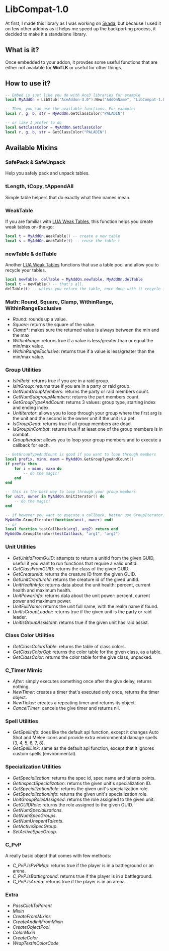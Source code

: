 # LibCompat-1.0

At first, I made this library as I was working on [Skada](https://github.com/bkader/Skada-WoTLK), but because I used it on few other addons as it helps me speed up the backporting process, it decided to make it a standalone library.

## What is it?

Once embedded to your addon, it provdes some useful functions that are either not available for **WoTLK** or useful for other things.

## How to use it?

```lua
-- Embed is just like you do with Ace3 libraries for example
local MyAddOn = LibStub("AceAddon-3.0"):New("AddOnName", "LibCompat-1.0")

-- Then, you can use the available functions. For example:
local r, g, b, str = MyAddOn.GetClassColor("PALADIN")

-- or like I prefer to do
local GetClassColor = MyAddOn.GetClassColor
local r, g, b, str = GetClassColor("PALADIN")

```

## Available Mixins

### SafePack & SafeUnpack

Help you safely pack and unpack tables.

### tLength, tCopy, tAppendAll

Simple table helpers that do exactly what their names mean.

### WeakTable

If you are familiar with [LUA Weak Tables](https://www.lua.org/pil/17.html), this function helps you create weak tables on-the-go:

```lua
local t = MyAddOn.WeakTable() -- create a new table
local s = MyAddOn.WeakTable(t) -- reuse the table t
```

### newTable & delTable

Another [LUA Weak Tables](https://www.lua.org/pil/17.html) functions that use a table pool and allow you to recycle your tables.

```lua
local newTable, delTable = MyAddOn.newTable, MyAddOn.delTable
local t = newTable() -- that's all.
delTable(t) -- unless you return the table, once done with it recycle it.

```

### Math: Round, Square, Clamp, WithinRange, WithinRangeExclusive

- *Round*: rounds up a value.
- *Square*: returns the square of the value.
- *Clamp**: makes sure the returned value is always between the min and the max
- *WithinRange*: returns true if a value is less/greater than or equal the min/max value.
- *WithinRangeExclusive*: returns true if a value is less/greater than the min/max value.

### Group Utilities

- *IsInRaid*: returns true if you are in a raid group.
- *IsInGroup*: returns true if you are in a party or raid group.
- *GetNumGroupMembers*: returns the party or raid members count.
- *GetNumSubgroupMembers*: returns the part members count.
- *GetGroupTypeAndCount*: returns 3 values: group type, starting index and ending index.
- *UnitIterator*: allows you to loop through your group where the first arg is the unit and the second is the owner unit if the unit is a pet.
- *IsGroupDead*: returns true if all group members are dead.
- *IsGroupInCombat*: returns true if at least one of the group members is in combat.
- *GroupIterator*: allows you to loop your group members and to execute a callback for each.

```lua
-- GetGroupTypeAndCount is good if you want to loop through members
local prefix, minm, maxm = MyAddOn.GetGroupTypeAndCount()
if prefix then
	for i = minm, maxm do
		-- do the magic!
	end
end

-- this is the best way to loop through your group members
for unit, owner in MyAddOn.UnitIterator() do
	-- do the magic!
end

-- if however you want to execute a callback, better use GroupIterator:
MyAddOn.GroupIterator(function(unit, owner) end)
-- or
local function testCallback(arg1, arg2) return end
MyAddOn.GroupIterator(testCallback, "arg1", "arg2")
```

### Unit Utilities

- *GetUnitIdFromGUID*: attempts to return a unitId from the given GUID, useful if you want to run functions that require a valid unitId.
- *GetClassFromGUID*: returns the class of the given GUID.
- *GetCreatureId*: returns the creature ID from the given GUID.
- *GetUnitCreatureId*: returns the creature id of the gived unitId.
- *UnitHealthInfo*: returns data about the unit health: percent, current health and maximum health.
- *UnitPowerInfo*: returns data about the unit power: percent, current power and maximum power.
- *UnitFullName*: returns the unit full name, with the realm name if found.
- *UnitIsGroupLeader*: returns true if the given unit is the party or raid leader.
- *UnitIsGroupAssistant*: returns true if the given unit has raid assist.

### Class Color Utilities

- *GetClassColorsTable*: returns the table of class colors.
- *GetClassColorObj*: returns the color table for the given class, as a table.
- *GetClassColor*: returns the color table for the give class, unpacked.

### C_Timer Mimic

- *After*: simply executes something once after the give delay, returns nothing.
- *NewTimer*: creates a timer that's executed only once, returns the timer object.
- *NewTicker*: creates a repeating timer and returns its object.
- *CancelTimer*: cancels the give timer and returns nil.

### Spell Utilities

- *GetSpellInfo*: does like the default api function, except it changes Auto Shot and Melee icons and provide extra environmental damage spells (3, 4, 5, 6, 7, 8).
- *GetSpellLink*: same as the default api function, except that it ignores custom spells (environmental).

### Specialization Utilities

- *GetSpecialization*: returns the spec id, spec name and talents points.
- *GetInspectSpecialization*: returns the given unit's specialization ID.
- *GetSpecializationRole*: returns the given unit's specialization role.
- *GetSpecializationInfo*: returns the given unit's specialization role.
- *UnitGroupRolesAssigned*: returns the role assigned to the given unit.
- *GetGUIDRole*: returns the role assigned to the given GUID.
- *GetNumSpecializations*.
- *GetNumSpecGroups*.
- *GetNumUnspentTalents*.
- *GetActiveSpecGroup*.
- *SetActiveSpecGroup*.

### C_PvP

A really basic object that comes with few methods:

- *C_PvP.IsPvPMap*: returns true if the player is in a battleground or an arena.
- *C_PvP.IsBattleground*: returns true if the player is in a battleground.
- *C_PvP.IsArena*: returns true if the player is in an arena.

### Extra

- *PassClickToParent*
- *Mixin*
- *CreateFromMixins*
- *CreateAndInitFromMixin*
- *CreateObjectPool*
- *ColorMixin*
- *CreateColor*
- *WrapTextInColorCode*